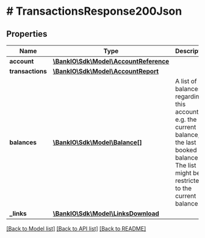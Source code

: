 # # TransactionsResponse200Json

## Properties

Name | Type | Description | Notes
------------ | ------------- | ------------- | -------------
**account** | [**\BankIO\Sdk\Model\AccountReference**](AccountReference.md) |  | [optional] 
**transactions** | [**\BankIO\Sdk\Model\AccountReport**](AccountReport.md) |  | [optional] 
**balances** | [**\BankIO\Sdk\Model\Balance[]**](Balance.md) | A list of balances regarding this account, e.g. the current balance, the last booked balance. The list might be restricted to the current balance. | [optional] 
**_links** | [**\BankIO\Sdk\Model\LinksDownload**](LinksDownload.md) |  | [optional] 

[[Back to Model list]](../../README.md#documentation-for-models) [[Back to API list]](../../README.md#documentation-for-api-endpoints) [[Back to README]](../../README.md)


